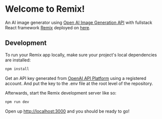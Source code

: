 # Welcome to Remix!

An AI image generator using [Open AI Image Generation API](https://platform.openai.com/docs/guides/images/usage) with fullstack React framework [Remix](https://platform.openai.com/docs/guides/images/usage) deployed on [here](remix-ai-image-generator.vercel.app).

## Development

To run your Remix app locally, make sure your project's local dependencies are installed:

```sh
npm install
```

Get an API key generated from [OpenAI API Platform](https://platform.openai.com) using a registered account. And put the key to the .env file at the root level of the repository. 

Afterwards, start the Remix development server like so:

```sh
npm run dev
```

Open up [http://localhost:3000](http://localhost:3000) and you should be ready to go!
